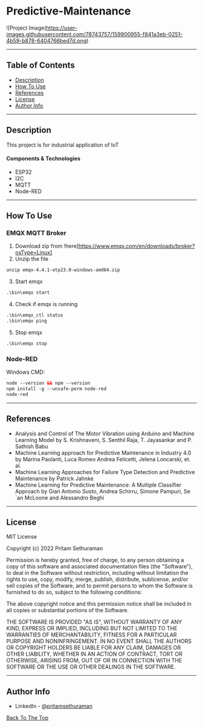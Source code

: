 # Predictive-Maintenance
![Project Image(https://user-images.githubusercontent.com/78743757/159900955-f841a3eb-0251-4b59-b878-6404766bed7d.png)

---

## Table of Contents
- [Description](#description)
- [How To Use](#how-to-use)
- [References](#references)
- [License](#license)
- [Author Info](#author-info)

---

## Description

This project is for industrial application of IoT

#### Components & Technologies

- ESP32
- I2C
- MQTT
- Node-RED

---

## How To Use

### EMQX MQTT Broker
1. Download zip from !here[https://www.emqx.com/en/downloads/broker?osType=Linux]
2. Unzip the file
```html
unzip emqx-4.4.1-otp23.0-windows-amd64.zip
```
3. Start emqx
```html
.\bin\emqx start
```
4. Check if emqx is running
```html
.\bin\emqx_ctl status
.\bin\emqx ping
```
5. Stop emqx
```html
.\bin\emqx stop
````

### Node-RED
Windows CMD:
```html
node --version && npm --version
npm install -g --unsafe-perm node-red
node-red
```

---

## References

- Analysis and Control of The Motor Vibration using Arduino and Machine Learning Model by S. Krishnaveni, S. Senthil Raja, T. Jayasankar and P. Sathish Babu
- Machine Learning approach for Predictive Maintenance in Industry 4.0 by Marina Paolanti, Luca Romeo Andrea Felicetti, Jelena Loncarski, et. al.
- Machine Learning Approaches for Failure Type Detection and Predictive Maintenance by Patrick Jahnke
- Machine Learning for Predictive Maintenance: A Multiple Classifier Approach by Gian Antonio Susto, Andrea Schirru, Simone Pampuri, Se´an McLoone and Alessandro Beghi

---

## License
MIT License

Copyright (c) 2022 Pritam Sethuraman

Permission is hereby granted, free of charge, to any person obtaining a copy
of this software and associated documentation files (the "Software"), to deal
in the Software without restriction, including without limitation the rights
to use, copy, modify, merge, publish, distribute, sublicense, and/or sell
copies of the Software, and to permit persons to whom the Software is
furnished to do so, subject to the following conditions:

The above copyright notice and this permission notice shall be included in all
copies or substantial portions of the Software.

THE SOFTWARE IS PROVIDED "AS IS", WITHOUT WARRANTY OF ANY KIND, EXPRESS OR
IMPLIED, INCLUDING BUT NOT LIMITED TO THE WARRANTIES OF MERCHANTABILITY,
FITNESS FOR A PARTICULAR PURPOSE AND NONINFRINGEMENT. IN NO EVENT SHALL THE
AUTHORS OR COPYRIGHT HOLDERS BE LIABLE FOR ANY CLAIM, DAMAGES OR OTHER
LIABILITY, WHETHER IN AN ACTION OF CONTRACT, TORT OR OTHERWISE, ARISING FROM,
OUT OF OR IN CONNECTION WITH THE SOFTWARE OR THE USE OR OTHER DEALINGS IN THE
SOFTWARE.

---

## Author Info

- LinkedIn - [@pritamsethuraman](https://www.linkedin.com/in/pritam-sethuraman/)

[Back To The Top](#predictive-maintenance)
